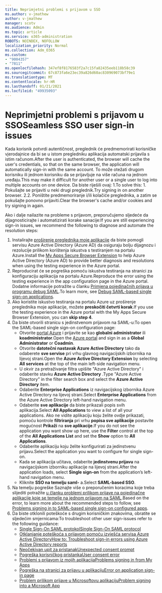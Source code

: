 ```yaml
---
title: Neprimjetni problemi s prijavom u SSO
ms.author: v-jmathew
author: v-jmathew
manager: scotv
ms.audience: Admin
ms.topic: article
ms.service: o365-administration
ROBOTS: NOINDEX, NOFOLLOW
localization_priority: Normal
ms.collection: Adm_O365
ms.custom:
- "9004357"
- "7811"
ms.openlocfilehash: 347ef8f8176583f2a7c15fa82435eeb118b58c39
ms.sourcegitcommit: 67c873fa6e23ec39a826d60ac830969073bf79e1
ms.translationtype: MT
ms.contentlocale: hr-HR
ms.lasthandoff: 01/21/2021
ms.locfileid: "49935093"
---
```

# <a name="seamless-sso-user-sign-in-issues"></a><span data-ttu-id="c244b-102">Neprimjetni problemi s prijavom u SSO</span><span class="sxs-lookup"><span data-stu-id="c244b-102">Seamless SSO user sign-in issues</span></span>

<span data-ttu-id="c244b-103">Kada korisnik potvrdi autentičnost, preglednik će predmemorirati korisničke vjerodajnice da bi se u istom pregledniku aplikacija automatski prijavila s istim računom.</span><span class="sxs-lookup"><span data-stu-id="c244b-103">After the user is authenticated, the browser will cache the user's credentials, so that on the same browser, the application will automatically sign-in with the same account.</span></span> <span data-ttu-id="c244b-104">To može otežati drugom korisniku ili jednom korisniku da se prijavljuje na više računa na jednom uređaju.</span><span class="sxs-lookup"><span data-stu-id="c244b-104">This may make it difficult for another user or a single user to log into multiple accounts on one device.</span></span> <span data-ttu-id="c244b-105">Da biste riješili ovaj: 1.</span><span class="sxs-lookup"><span data-stu-id="c244b-105">To solve this: 1.</span></span> <span data-ttu-id="c244b-106">Pokušajte se prijaviti u neki drugi preglednik.</span><span class="sxs-lookup"><span data-stu-id="c244b-106">Try signing in on another browser.</span></span> <span data-ttu-id="c244b-107">2.</span><span class="sxs-lookup"><span data-stu-id="c244b-107">2.</span></span> <span data-ttu-id="c244b-108">Poništite predmemoriranje i/ili kolačiće preglednika, a zatim se pokušajte ponovno prijaviti.</span><span class="sxs-lookup"><span data-stu-id="c244b-108">Clear the browser's cache and/or cookies and try signing in again.</span></span>

<span data-ttu-id="c244b-109">Ako i dalje nailazite na probleme s prijavom, preporučujemo sljedeće da dijagnosticirajte i automatizirati korake sanacije:</span><span class="sxs-lookup"><span data-stu-id="c244b-109">If you are still experiencing sign-in issues, we recommend the following to diagnose and automate the resolution steps:</span></span>

1. <span data-ttu-id="c244b-110">Instalirajte [proširenje preglednika moje aplikacije](https://docs.microsoft.com/azure/active-directory/manage-apps/access-panel-extension-problem-installing) da biste pomogli servisu Azure Active Directory (Azure AD) da osiguraju bolju dijagnozu i rezolucije prilikom korištenja iskustva s testiranjem na portalu Azure.</span><span class="sxs-lookup"><span data-stu-id="c244b-110">Install the [My Apps Secure Browser Extension](https://docs.microsoft.com/azure/active-directory/manage-apps/access-panel-extension-problem-installing) to help Azure Active Directory (Azure AD) to provide better diagnosis and resolutions when using the testing experience in the Azure portal.</span></span>
2. <span data-ttu-id="c244b-111">Reproducirat će se pogreška pomoću iskustva testiranja na stranici za konfiguraciju aplikacija na portalu Azure.</span><span class="sxs-lookup"><span data-stu-id="c244b-111">Reproduce the error using the testing experience in the app configuration page in the Azure portal.</span></span> <span data-ttu-id="c244b-112">Dodatne informacije potražite u članku [Primjena pojedinačnih prijava u programu debug SAML](https://docs.microsoft.com/azure/active-directory/azuread-dev/howto-v1-debug-saml-sso-issues).</span><span class="sxs-lookup"><span data-stu-id="c244b-112">To learn more, see [Debug SAML-based single sign-on applications](https://docs.microsoft.com/azure/active-directory/azuread-dev/howto-v1-debug-saml-sso-issues).</span></span>
3. <span data-ttu-id="c244b-113">Ako koristite iskustvo testiranja na portalu Azure uz proširenje preglednika moje aplikacije, možete **preskočiti četvrti korak**.</span><span class="sxs-lookup"><span data-stu-id="c244b-113">If you use the testing experience in the Azure portal with the My Apps Secure Browser Extension, you can **skip step 4**.</span></span>
4. <span data-ttu-id="c244b-114">Da biste otvorili stranicu s jedinstvenom prijavom na SAML-u:</span><span class="sxs-lookup"><span data-stu-id="c244b-114">To open the SAML-based single sign-on configuration page:</span></span>
    - <span data-ttu-id="c244b-115">Otvorite [portal Azure](https://portal.azure.com/) i prijavite se kao **globalni administrator** ili **koadministrator**.</span><span class="sxs-lookup"><span data-stu-id="c244b-115">Open the [Azure portal](https://portal.azure.com/) and sign in as a **Global Administrator** or **Coadmin**.</span></span>
    - <span data-ttu-id="c244b-116">Otvorite **datotečni nastavak Azure Active Directory** tako da odaberete **sve servise** pri vrhu glavnog navigacijskih izbornika na lijevoj strani.</span><span class="sxs-lookup"><span data-stu-id="c244b-116">Open the **Azure Active Directory Extension** by selecting **All services** at the top of the main left-side navigation menu.</span></span>
    - <span data-ttu-id="c244b-117">U okvir za pretraživanje filtra upišite "Azure Active Directory" i odaberite stavku **Azure Active Directory** .</span><span class="sxs-lookup"><span data-stu-id="c244b-117">Type "Azure Active Directory" in the filter search box and select the **Azure Active Directory** item.</span></span>
    - <span data-ttu-id="c244b-118">Odaberite **Enterprise Applications** iz navigacijskog izbornika Azure Active Directory na lijevoj strani.</span><span class="sxs-lookup"><span data-stu-id="c244b-118">Select **Enterprise Applications** from the Azure Active Directory left-hand navigation menu.</span></span>
    - <span data-ttu-id="c244b-119">Odaberite **sve aplikacije** da biste prikazali popis svih aplikacija.</span><span class="sxs-lookup"><span data-stu-id="c244b-119">Select **All Applications** to view a list of all your applications.</span></span> <span data-ttu-id="c244b-120">Ako ne vidite aplikaciju koju želite ovdje prikazati, pomoću kontrole **filtriranja** pri vrhu **popisa sve aplikacije** postavite mogućnost **Prikaži** na **sve aplikacije**.</span><span class="sxs-lookup"><span data-stu-id="c244b-120">If you do not see the application you want show up here, use the **Filter** control at the top of the **All Applications List** and set the **Show** option to **All Applications**.</span></span>
    - <span data-ttu-id="c244b-121">Odaberite aplikaciju koju želite konfigurirati za jedinstvenu prijavu.</span><span class="sxs-lookup"><span data-stu-id="c244b-121">Select the application you want to configure for single sign-on.</span></span>
    - <span data-ttu-id="c244b-122">Kada se aplikacija učitava, odaberite **jedinstvenu prijavu** na navigacijskom izborniku aplikacije na lijevoj strani.</span><span class="sxs-lookup"><span data-stu-id="c244b-122">After the application loads, select **Single sign-on** from the application’s left-hand navigation menu.</span></span>
    - <span data-ttu-id="c244b-123">Kliknite **SSO na temelju saml-** a.</span><span class="sxs-lookup"><span data-stu-id="c244b-123">Select **SAML-based SSO**.</span></span>
5. <span data-ttu-id="c244b-124">Na temelju pogreške Saznajte više o preporučenim koracima koje treba slijediti potražite [u članku problemi prilikom prijave na pojedinačne aplikacije koje se temelje na jednom prijavom na SAML](https://docs.microsoft.com/azure/active-directory/manage-apps/application-sign-in-problem-federated-sso-gallery#application-not-found-in-directory).</span><span class="sxs-lookup"><span data-stu-id="c244b-124">Based on the error, to learn more about the recommended steps to follow, see [Problems signing in to SAML-based single sign-on configured apps](https://docs.microsoft.com/azure/active-directory/manage-apps/application-sign-in-problem-federated-sso-gallery#application-not-found-in-directory).</span></span>
6. <span data-ttu-id="c244b-125">Da biste otklonili poteškoće s drugim korisničkim znakovima, obratite se sljedećim smjernicama:</span><span class="sxs-lookup"><span data-stu-id="c244b-125">To troubleshoot other user sign-issues refer to the following guidance:</span></span>
    - [<span data-ttu-id="c244b-126">Single Sign-On SAML protokol</span><span class="sxs-lookup"><span data-stu-id="c244b-126">Single Sign-On SAML protocol</span></span>](https://docs.microsoft.com/azure/active-directory/develop/single-sign-on-saml-protocol)
    - [<span data-ttu-id="c244b-127">Otklanjanje poteškoća s prijavom pomoću izvješća servisa Azure Active Directory</span><span class="sxs-lookup"><span data-stu-id="c244b-127">How to: Troubleshoot sign-in errors using Azure Active Directory reports</span></span>](https://docs.microsoft.com/azure/active-directory/reports-monitoring/howto-troubleshoot-sign-in-errors)
    - [<span data-ttu-id="c244b-128">Neočekivan upit za pristanak</span><span class="sxs-lookup"><span data-stu-id="c244b-128">Unexpected consent prompt</span></span>](https://docs.microsoft.com/azure/active-directory/manage-apps/application-sign-in-unexpected-user-consent-prompt)
    - [<span data-ttu-id="c244b-129">Pogreška korisničkog pristanka</span><span class="sxs-lookup"><span data-stu-id="c244b-129">User consent error</span></span>](https://docs.microsoft.com/azure/active-directory/manage-apps/application-sign-in-unexpected-user-consent-error)
    - [<span data-ttu-id="c244b-130">Problemi s prijavom iz mojih aplikacija</span><span class="sxs-lookup"><span data-stu-id="c244b-130">Problems signing in from My Apps</span></span>](https://docs.microsoft.com/azure/active-directory/manage-apps/application-sign-in-other-problem-access-panel)
    - [<span data-ttu-id="c244b-131">Pogreška na stranici za prijavu u aplikaciju</span><span class="sxs-lookup"><span data-stu-id="c244b-131">Error on application sign-in page</span></span>](https://docs.microsoft.com/azure/active-directory/manage-apps/application-sign-in-problem-application-error)
    - [<span data-ttu-id="c244b-132">Problem prilikom prijave u Microsoftovu aplikaciju</span><span class="sxs-lookup"><span data-stu-id="c244b-132">Problem signing into a Microsoft App</span></span>](https://docs.microsoft.com/azure/active-directory/manage-apps/application-sign-in-problem-first-party-microsoft)
